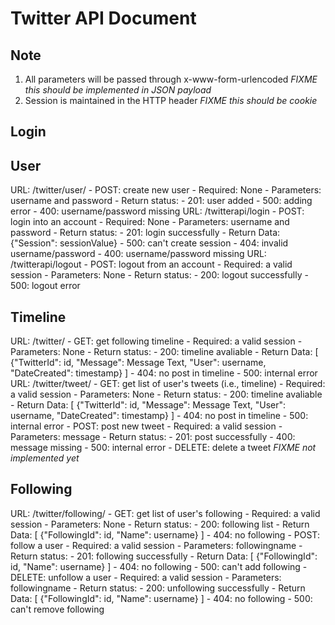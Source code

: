# Twitter API Document

## Note
1. All parameters will be passed through x-www-form-urlencoded *FIXME this should be implemented in JSON payload*
2. Session is maintained in the HTTP header *FIXME this should be cookie*

## Login
## User
URL: /twitter/user/
    - POST: create new user
        - Required: None
        - Parameters: username and password
        - Return status:
            - 201: user added
            - 500: adding error
            - 400: username/password missing
URL: /twitterapi/login
    - POST: login into an account
        - Required: None
        - Parameters: username and password
        - Return status:
            - 201: login successfully
                - Return Data: {"Session": sessionValue}
            - 500: can't create session
            - 404: invalid username/password
            - 400: username/password missing
URL: /twitterapi/logout
    - POST: logout from an account
        - Required: a valid session
        - Parameters: None
        - Return status:
            - 200: logout successfully
            - 500: logout error
## Timeline
URL: /twitter/
    - GET: get following timeline
        - Required: a valid session
        - Parameters: None
        - Return status:
            - 200: timeline avaliable
                - Return Data: [ {"TwitterId": id, "Message": Message Text, "User": username, "DateCreated": timestamp} ]
            - 404: no post in timeline
            - 500: internal error
URL: /twitter/tweet/
    - GET: get list of user's tweets (i.e., timeline)
        - Required: a valid session
        - Parameters: None
        - Return status:
            - 200: timeline avaliable
                - Return Data: [ {"TwitterId": id, "Message": Message Text, "User": username, "DateCreated": timestamp} ]
            - 404: no post in timeline
            - 500: internal error
    - POST: post new tweet
        - Required: a valid session
        - Parameters: message
        - Return status:
            - 201: post successfully
            - 400: message missing
            - 500: internal error
    - DELETE: delete a tweet *FIXME not implemented yet*
## Following
URL: /twitter/following/
    - GET: get list of user's following
        - Required: a valid session
        - Parameters: None
        - Return status:
            - 200: following list
                - Return Data: [ {"FollowingId": id, "Name": username} ]
            - 404: no following
    - POST: follow a user
        - Required: a valid session
        - Parameters: followingname
        - Return status:
            - 201: following successfully
                - Return Data: [ {"FollowingId": id, "Name": username} ]
            - 404: no following
            - 500: can't add following
    - DELETE: unfollow a user
        - Required: a valid session
        - Parameters: followingname
        - Return status:
            - 200: unfollowing successfully
                - Return Data: [ {"FollowingId": id, "Name": username} ]
            - 404: no following
            - 500: can't remove following



        

    